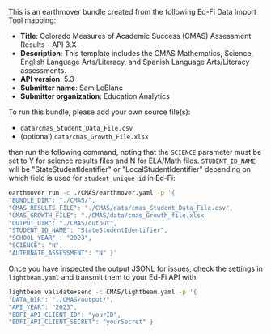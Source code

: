 This is an earthmover bundle created from the following Ed-Fi Data Import Tool mapping:
* **Title**: Colorado Measures of Academic Success (CMAS) Assessment Results - API 3.X
* **Description**: This template includes the CMAS Mathematics, Science, English Language Arts/Literacy, and Spanish Language Arts/Literacy assessments. 
* **API version**: 5.3
* **Submitter name**: Sam LeBlanc
* **Submitter organization**: Education Analytics

To run this bundle, please add your own source file(s):
* <code>data/cmas_Student_Data_File.csv</code>
* (optional) <code>data/cmas_Growth_File.xlsx</code> 


then run the following command, noting that the <code>SCIENCE</code> parameter must be set to Y for science results files and N for ELA/Math files. <code>STUDENT_ID_NAME</code> will be "StateStudentIdentifier" or "LocalStudentIdentifier" depending on which field is used for <code>student_unique_id</code> in Ed-Fi:
```bash
earthmover run -c ./CMAS/earthmover.yaml -p '{
"BUNDLE_DIR": "./CMAS/",
"CMAS_RESULTS_FILE": "./CMAS/data/cmas_Student_Data_File.csv",
"CMAS_GROWTH_FILE": "./CMAS/data/cmas_Growth_file.xlsx
"OUTPUT_DIR": "./CMAS/output",
"STUDENT_ID_NAME": "StateStudentIdentifier",
"SCHOOL_YEAR" : "2023",
"SCIENCE": "N",
"ALTERNATE_ASSESSMENT": "N" }'
```

Once you have inspected the output JSONL for issues, check the settings in `lightbeam.yaml` and transmit them to your Ed-Fi API with
```bash
lightbeam validate+send -c CMAS/lightbeam.yaml -p '{
"DATA_DIR": "./CMAS/output/",
"API_YEAR": "2023",
"EDFI_API_CLIENT_ID": "yourID",
"EDFI_API_CLIENT_SECRET": "yourSecret" }'
```
